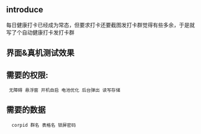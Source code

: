 ## introduce
  每日健康打卡已经成为常态，但要求打卡还要截图发打卡群觉得有些多余，于是就写了个自动健康打卡发打卡群
## 界面&真机测试效果

## 需要的权限: 
     无障碍 悬浮窗 开机自启 电池优化 后台弹出 读写存储

## 需要的数据
      corpid 群名 表格名 锁屏密码
